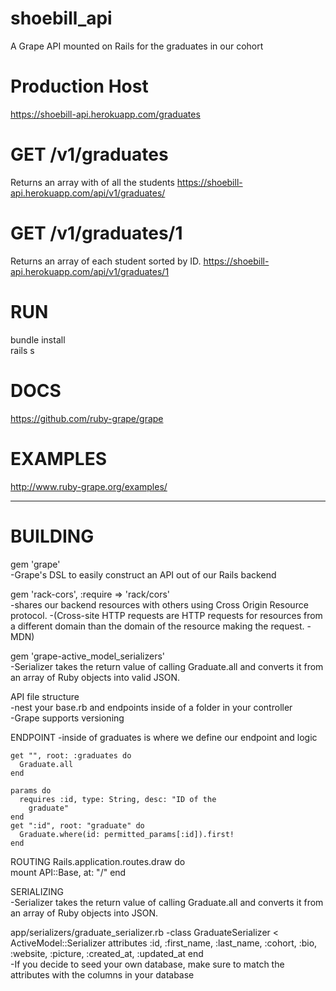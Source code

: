 # shoebill_api
 A Grape API mounted on Rails for the graduates in our cohort
 
# Production Host
https://shoebill-api.herokuapp.com/graduates

# GET /v1/graduates
Returns an array with of all the students
https://shoebill-api.herokuapp.com/api/v1/graduates/

# GET /v1/graduates/1
Returns an array of each student sorted by ID. 
https://shoebill-api.herokuapp.com/api/v1/graduates/1

# RUN
bundle install<BR>
rails s

# DOCS
https://github.com/ruby-grape/grape

# EXAMPLES
http://www.ruby-grape.org/examples/

-----------------------------------------------------
# BUILDING 

gem 'grape'<br>
-Grape's DSL to easily construct an API out of our Rails backend

gem 'rack-cors', :require => 'rack/cors'<br>
-shares our backend resources with others using Cross Origin Resource protocol.
-(Cross-site HTTP requests are HTTP requests for resources from a different domain than the domain of the resource making the request. - MDN)

gem 'grape-active_model_serializers'<br>
-Serializer takes the return value of calling Graduate.all and converts it from an array of Ruby objects into valid JSON.


API file structure <br>
 -nest your base.rb and endpoints inside of a folder in your controller        
 -Grape supports versioning
 
ENDPOINT
 -inside of graduates is where we define our endpoint and logic
   
    get "", root: :graduates do
      Graduate.all
    end
        
    params do
      requires :id, type: String, desc: "ID of the 
        graduate"
    end
    get ":id", root: "graduate" do
      Graduate.where(id: permitted_params[:id]).first!
    end
    
ROUTING
   Rails.application.routes.draw do  
     mount API::Base, at: "/"
   end
   
SERIALIZING   
  -Serializer takes the return value of calling Graduate.all and converts it from an array of Ruby objects into JSON.  
  
  app/serializers/graduate_serializer.rb
  -class GraduateSerializer < ActiveModel::Serializer
  attributes :id, :first_name, :last_name, :cohort, 
        :bio, :website, :picture, 
       :created_at, :updated_at
  end  
  -If you decide to seed your own database, make sure to match the attributes with the columns in your database 
  
